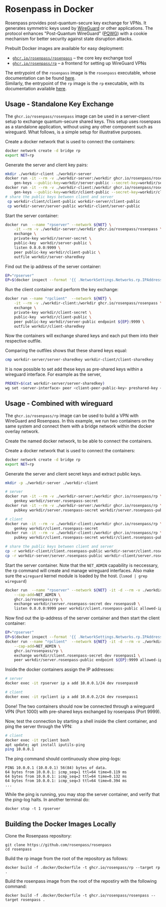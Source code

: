 # Rosenpass in Docker

Rosenpass provides post-quantum-secure key exchange for VPNs. It generates symmetric keys used by [WireGuard](https://www.wireguard.com/papers/wireguard.pdf) or other applications. The protocol enhances "Post-Quantum WireGuard" ([PQWG](https://eprint.iacr.org/2020/379)) with a cookie mechanism for better security against state disruption attacks.

Prebuilt Docker images are available for easy deployment:

- [`ghcr.io/rosenpass/rosenpass`](https://github.com/rosenpass/rosenpass/pkgs/container/rosenpass) – the core key exchange tool
- [`ghcr.io/rosenpass/rp`](https://github.com/rosenpass/rosenpass/pkgs/container/rp) – a frontend for setting up WireGuard VPNs

The entrypoint of the `rosenpass` image is the `rosenpass` executable, whose documentation can be found [here](https://rosenpass.eu/docs/rosenpass-tool/manuals/rp_manual/).  
Similarly, the entrypoint of the `rp` image is the `rp` executable, with its documentation available [here](https://rosenpass.eu/docs/rosenpass-tool/manuals/rp1/).

## Usage - Standalone Key Exchange

The `ghcr.io/rosenpass/rosenpass` image can be used in a server-client setup to exchange quantum-secure shared keys.
This setup uses rosenpass as a standalone application, without using any other component such as wireguard.
What follows, is a simple setup for illustrative purposes.

Create a docker network that is used to connect the containers:

```bash
docker network create -d bridge rp
export NET=rp
```

Generate the server and client key pairs:

```bash
mkdir ./workdir-client ./workdir-server
docker run -it --rm -v ./workdir-server:/workdir ghcr.io/rosenpass/rosenpass \
    gen-keys --public-key=workdir/server-public --secret-key=workdir/server-secret
docker run -it --rm -v ./workdir-client:/workdir ghcr.io/rosenpass/rosenpass \
    gen-keys --public-key=workdir/client-public --secret-key=workdir/client-secret
# share the public keys between client and server
 cp workdir-client/client-public workdir-server/client-public
 cp workdir-server/server-public workdir-client/server-public
```

Start the server container:

```bash
docker run  --name "rpserver" --network ${NET} \
    -it --rm -v ./workdir-server:/workdir ghcr.io/rosenpass/rosenpass \
    exchange \
    private-key workdir/server-secret \
    public-key  workdir/server-public \
    listen 0.0.0.0:9999 \
    peer public-key workdir/client-public \
    outfile workdir/server-sharedkey
```

Find out the ip address of the server container:

```bash
EP="rpserver"
EP=$(docker inspect --format '{{ .NetworkSettings.Networks.rp.IPAddress }}' $EP)
```

Run the client container and perform the key exchange:

```bash
docker run --name "rpclient"  --network ${NET} \
    -it --rm -v ./workdir-client:/workdir ghcr.io/rosenpass/rosenpass \
    exchange \
    private-key workdir/client-secret \
    public-key  workdir/client-public \
    peer public-key workdir/server-public endpoint ${EP}:9999 \
    outfile workdir/client-sharedkey
```

Now the containers will exchange shared keys and each put them into their respective outfile.

Comparing the outfiles shows that these shared keys equal:

```bash
cmp workdir-server/server-sharedkey workdir-client/client-sharedkey
```

It is now possible to set add these keys as pre-shared keys within a wireguard interface.
For example as the server,

```bash
PREKEY=$(cat workdir-server/server-sharedkey)
wg set <server-interface> peer <client-peer-public-key> preshared-key <(echo "$PREKEY")
```

## Usage - Combined with wireguard

The `ghcr.io/rosenpass/rp` image can be used to build a VPN with WireGuard and Rosenpass.
In this example, we run two containers on the same system and connect them with a bridge network within the docker overlay network.

Create the named docker network, to be able to connect the containers.

Create a docker network that is used to connect the containers:

```bash
docker network create -d bridge rp
export NET=rp
```

Generate the server and client secret keys and extract public keys.

```bash
mkdir -p ./workdir-server ./workdir-client

# server
docker run -it --rm -v ./workdir-server:/workdir ghcr.io/rosenpass/rp \
    genkey workdir/server.rosenpass-secret
docker run -it --rm -v ./workdir-server:/workdir ghcr.io/rosenpass/rp \
    pubkey workdir/server.rosenpass-secret workdir/server.rosenpass-public

# client
docker run -it --rm -v ./workdir-client:/workdir ghcr.io/rosenpass/rp \
    genkey workdir/client.rosenpass-secret
docker run -it --rm -v ./workdir-client:/workdir ghcr.io/rosenpass/rp \
    pubkey workdir/client.rosenpass-secret workdir/client.rosenpass-public

# share the public keys between client and server
cp -r workdir-client/client.rosenpass-public workdir-server/client.rosenpass-public
cp -r workdir-server/server.rosenpass-public workdir-client/server.rosenpass-public
```

Start the server container.
Note that the `NET_ADMIN` capability is neccessary, the rp command will create and manage wireguard interfaces.
Also make sure the `wireguard` kernel module is loaded by the host. (`lsmod | grep wireguard`)

```bash
docker run  --name "rpserver" --network ${NET} -it -d --rm -v ./workdir-server:/workdir \
    --cap-add=NET_ADMIN \
    ghcr.io/rosenpass/rp \
    exchange workdir/server.rosenpass-secret dev rosenpass0 \
    listen 0.0.0.0:9999 peer workdir/client.rosenpass-public allowed-ips 10.0.0.0/8
```

Now find out the ip-address of the server container and then start the client container:

```bash
EP="rpserver"
EP=$(docker inspect --format '{{ .NetworkSettings.Networks.rp.IPAddress }}' $EP)
docker run --name "rpclient"  --network ${NET} -it -d --rm -v ./workdir-client:/workdir \
    --cap-add=NET_ADMIN \
    ghcr.io/rosenpass/rp \
    exchange workdir/client.rosenpass-secret dev rosenpass1 \
    peer workdir/server.rosenpass-public endpoint ${EP}:9999 allowed-ips 10.0.0.1
```

Inside the docker containers assign the IP addresses:

```bash
# server
docker exec -it rpserver ip a add 10.0.0.1/24 dev rosenpass0

# client
docker exec -it rpclient ip a add 10.0.0.2/24 dev rosenpass1
```

Done! The two containers should now be connected through a wireguard VPN (Port 1000) with pre-shared keys exchanged by rosenpass (Port 9999).

Now, test the connection by starting a shell inside the client container, and ping the server through the VPN:

```bash
# client
docker exec -it rpclient bash
apt update; apt install iputils-ping
ping 10.0.0.1
```

The ping command should continuously show ping-logs:

```
PING 10.0.0.1 (10.0.0.1) 56(84) bytes of data.
64 bytes from 10.0.0.1: icmp_seq=1 ttl=64 time=0.119 ms
64 bytes from 10.0.0.1: icmp_seq=2 ttl=64 time=0.132 ms
64 bytes from 10.0.0.1: icmp_seq=3 ttl=64 time=0.394 ms
...
```

While the ping is running, you may stop the server container, and verify that the ping-log halts. In another terminal do:

```
docker stop -t 1 rpserver
```

## Building the Docker Images Locally

Clone the Rosenpass repository:

```
git clone https://github.com/rosenpass/rosenpass
cd rosenpass
```

Build the rp image from the root of the repository as follows:

```
docker build -f .docker/Dockerfile -t ghcr.io/rosenpass/rp --target rp .
```

Build the rosenpass image from the root of the repostiry with the following command:

```
docker build -f .docker/Dockerfile -t ghcr.io/rosenpass/rosenpass --target rosenpass .
```
